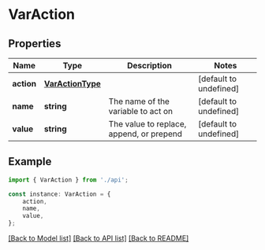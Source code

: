 # VarAction


## Properties

Name | Type | Description | Notes
------------ | ------------- | ------------- | -------------
**action** | [**VarActionType**](VarActionType.md) |  | [default to undefined]
**name** | **string** | The name of the variable to act on | [default to undefined]
**value** | **string** | The value to replace, append, or prepend | [default to undefined]

## Example

```typescript
import { VarAction } from './api';

const instance: VarAction = {
    action,
    name,
    value,
};
```

[[Back to Model list]](../README.md#documentation-for-models) [[Back to API list]](../README.md#documentation-for-api-endpoints) [[Back to README]](../README.md)
